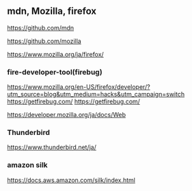 ## mdn, Mozilla, firefox

https://github.com/mdn

https://github.com/mozilla

https://www.mozilla.org/ja/firefox/

### fire-developer-tool(firebug)
https://www.mozilla.org/en-US/firefox/developer/?utm_source=blog&utm_medium=hacks&utm_campaign=switch
https://getfirebug.com/
https://getfirebug.com/



https://developer.mozilla.org/ja/docs/Web


### Thunderbird
https://www.thunderbird.net/ja/

### amazon silk
https://docs.aws.amazon.com/silk/index.html

```
```

```
```

```
```

